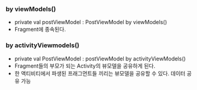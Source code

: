 ### by viewModels()
- private val postViewModel : PostViewModel by viewModels()
- Fragment에 종속된다.

### by activityViewmodels()
- private val PostViewModel : postViewModel by activityViewModels()
- Fragment들의 부모가 되는 Activity의 뷰모델을 공유하게 된다. 
- 한 액티비티에서 파생된 프래그먼트들 끼리는 뷰모델을 공유할 수 있다. 데이터 공유 가능